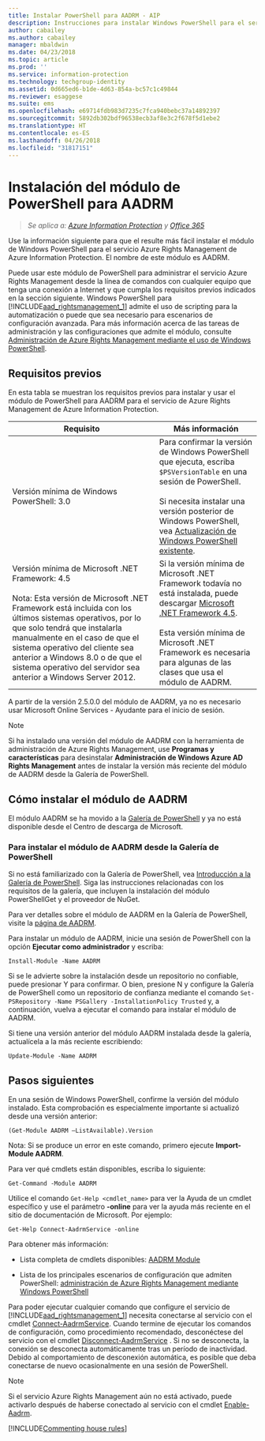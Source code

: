 ```yaml
---
title: Instalar PowerShell para AADRM - AIP
description: Instrucciones para instalar Windows PowerShell para el servicio Azure Rights Management de Azure Information Protection. El nombre de este módulo es AADRM.
author: cabailey
ms.author: cabailey
manager: mbaldwin
ms.date: 04/23/2018
ms.topic: article
ms.prod: ''
ms.service: information-protection
ms.technology: techgroup-identity
ms.assetid: 0d665ed6-b1de-4d63-854a-bc57c1c49844
ms.reviewer: esaggese
ms.suite: ems
ms.openlocfilehash: e69714fdb983d7235c7fca940bebc37a14892397
ms.sourcegitcommit: 5892db302bdf96538ecb3af8e3c2f678f5d1ebe2
ms.translationtype: HT
ms.contentlocale: es-ES
ms.lasthandoff: 04/26/2018
ms.locfileid: "31817151"
---
```

# <a name="installing-the-aadrm-powershell-module"></a>Instalación del módulo de PowerShell para AADRM

>*Se aplica a: [Azure Information Protection](https://azure.microsoft.com/pricing/details/information-protection) y [Office 365](http://download.microsoft.com/download/E/C/F/ECF42E71-4EC0-48FF-AA00-577AC14D5B5C/Azure_Information_Protection_licensing_datasheet_EN-US.pdf)*

Use la información siguiente para que el resulte más fácil instalar el módulo de Windows PowerShell para el servicio Azure Rights Management de Azure Information Protection. El nombre de este módulo es AADRM.

Puede usar este módulo de PowerShell para administrar el servicio Azure Rights Management desde la línea de comandos con cualquier equipo que tenga una conexión a Internet y que cumpla los requisitos previos indicados en la sección siguiente. Windows PowerShell para [!INCLUDE[aad_rightsmanagement_1](../includes/aad_rightsmanagement_1_md.md)] admite el uso de scripting para la automatización o puede que sea necesario para escenarios de configuración avanzada. Para más información acerca de las tareas de administración y las configuraciones que admite el módulo, consulte [Administración de Azure Rights Management mediante el uso de Windows PowerShell](administer-powershell.md).

## <a name="prerequisites"></a>Requisitos previos
En esta tabla se muestran los requisitos previos para instalar y usar el módulo de PowerShell para AADRM para el servicio de Azure Rights Management de Azure Information Protection.

|Requisito|Más información|
|---------------|--------------------|
|Versión mínima de Windows PowerShell: 3.0|Para confirmar la versión de Windows PowerShell que ejecuta, escriba `$PSVersionTable` en una sesión de PowerShell. <br /><br /> Si necesita instalar una versión posterior de Windows PowerShell, vea [Actualización de Windows PowerShell existente](/powershell/scripting/setup/installing-windows-powershell#upgrading-existing-windows-powershell).|
|Versión mínima de Microsoft .NET Framework: 4.5<br /><br />Nota: Esta versión de Microsoft .NET Framework está incluida con los últimos sistemas operativos, por lo que solo tendrá que instalarla manualmente en el caso de que el sistema operativo del cliente sea anterior a Windows 8.0 o de que el sistema operativo del servidor sea anterior a Windows Server 2012.|Si la versión mínima de Microsoft .NET Framework todavía no está instalada, puede descargar [Microsoft .NET Framework 4.5](http://www.microsoft.com/download/details.aspx?id=30653).<br /><br />Esta versión mínima de Microsoft .NET Framework es necesaria para algunas de las clases que usa el módulo de AADRM.|

A partir de la versión 2.5.0.0 del módulo de AADRM, ya no es necesario usar Microsoft Online Services - Ayudante para el inicio de sesión.

> [!NOTE]
> 
> Si ha instalado una versión del módulo de AADRM con la herramienta de administración de Azure Rights Management, use **Programas y características** para desinstalar **Administración de Windows Azure AD Rights Management** antes de instalar la versión más reciente del módulo de AADRM desde la Galería de PowerShell.


## <a name="how-to-install-the-aadrm-module"></a>Cómo instalar el módulo de AADRM

El módulo AADRM se ha movido a la [Galería de PowerShell](/powershell/gallery/readme) y ya no está disponible desde el Centro de descarga de Microsoft. 

### <a name="to-install-the-aadrm-module-from-the-powershell-gallery"></a>Para instalar el módulo de AADRM desde la Galería de PowerShell

Si no está familiarizado con la Galería de PowerShell, vea [Introducción a la Galería de PowerShell](/powershell/gallery/psgallery/psgallery_gettingstarted). Siga las instrucciones relacionadas con los requisitos de la galería, que incluyen la instalación del módulo PowerShellGet y el proveedor de NuGet.

Para ver detalles sobre el módulo de AADRM en la Galería de PowerShell, visite la [página de AADRM](https://www.powershellgallery.com/packages/AADRM).

Para instalar un módulo de AADRM, inicie una sesión de PowerShell con la opción **Ejecutar como administrador** y escriba:

    Install-Module -Name AADRM

Si se le advierte sobre la instalación desde un repositorio no confiable, puede presionar Y para confirmar. O bien, presione N y configure la Galería de PowerShell como un repositorio de confianza mediante el comando `Set-PSRepository -Name PSGallery -InstallationPolicy Trusted` y, a continuación, vuelva a ejecutar el comando para instalar el módulo de AADRM.  

Si tiene una versión anterior del módulo AADRM instalada desde la galería, actualícela a la más reciente escribiendo:

    Update-Module -Name AADRM


## <a name="next-steps"></a>Pasos siguientes
En una sesión de Windows PowerShell, confirme la versión del módulo instalado. Esta comprobación es especialmente importante si actualizó desde una versión anterior:

```
(Get-Module AADRM –ListAvailable).Version
```

Nota: Si se produce un error en este comando, primero ejecute **Import-Module AADRM**.

Para ver qué cmdlets están disponibles, escriba lo siguiente:

```
Get-Command -Module AADRM
```

Utilice el comando `Get-Help <cmdlet_name>` para ver la Ayuda de un cmdlet específico y use el parámetro **-online** para ver la ayuda más reciente en el sitio de documentación de Microsoft. Por ejemplo:

```
Get-Help Connect-AadrmService -online
```

Para obtener más información:

-   Lista completa de cmdlets disponibles: [AADRM Module](/powershell/aadrm/vlatest/rightsmanagement)

-   Lista de los principales escenarios de configuración que admiten PowerShell: [administración de Azure Rights Management mediante Windows PowerShell](administer-powershell.md)

Para poder ejecutar cualquier comando que configure el servicio de [!INCLUDE[aad_rightsmanagement_1](../includes/aad_rightsmanagement_1_md.md)] necesita conectarse al servicio con el cmdlet [Connect-AadrmService](/powershell/aadrm/vlatest/connect-aadrmservice). Cuando termine de ejecutar los comandos de configuración, como procedimiento recomendado, desconéctese del servicio con el cmdlet [Disconnect-AadrmService](/powershell/aadrm/vlatest/disconnect-aadrmservice) . Si no se desconecta, la conexión se desconecta automáticamente tras un período de inactividad. Debido al comportamiento de desconexión automática, es posible que deba conectarse de nuevo ocasionalmente en una sesión de PowerShell. 

> [!NOTE]
> Si el servicio Azure Rights Management aún no está activado, puede activarlo después de haberse conectado al servicio con el cmdlet [Enable-Aadrm](/powershell/aadrm/vlatest/enable-aadrm).


[!INCLUDE[Commenting house rules](../includes/houserules.md)]